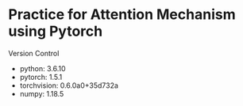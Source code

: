 Practice for Attention Mechanism using Pytorch
==============================================
Version Control

* python: 3.6.10
* pytorch: 1.5.1
* torchvision: 0.6.0a0+35d732a
* numpy: 1.18.5
